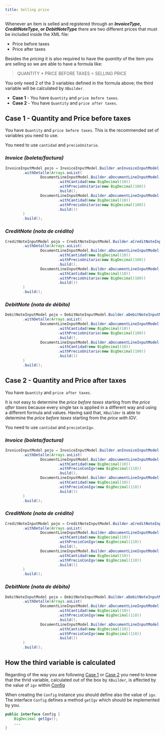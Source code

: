 ```yaml
---
title: Selling price
---
```


Whenever an item is selled and registered through an **_InvoiceType_, _CreditNoteType_, or _DebitNoteType_** there are two different prices that must be included inside the XML file:

- Price before taxes
- Price after taxes

Besides the _pricing_ it is also required to have the _quantity_ of the item you are selling so we are able to have a formula like:

> QUANTITY \* PRICE BEFORE TAXES = SELLING PRICE

You only need 2 of the 3 variables defined in the formula above; the third variable will be calculated by `XBuilder`.

- **Case 1** - You have `Quantity` and `price before taxes`.
- **Case 2** - You have `Quantity` and `price after taxes`.

## Case 1 - Quantity and Price before taxes

You have `Quantity` and `price before taxes`. This is the recommended set of variables you need to use.

You need to use `cantidad` and `precioUnitario`.

### _Invoice (boleta/factura)_

```java
InvoiceInputModel pojo = InvoiceInputModel.Builder.anInvoiceInputModel()
        .withDetalle(Arrays.asList(
                DocumentLineInputModel.Builder.aDocumentLineInputModel()
                        .withCantidad(new BigDecimal(10))
                        .withPrecioUnitario(new BigDecimal(100))
                        .build(),
                DocumentLineInputModel.Builder.aDocumentLineInputModel()
                        .withCantidad(new BigDecimal(10))
                        .withPrecioUnitario(new BigDecimal(100))
                        .build())
        )
        .build();
```

### _CreditNote (nota de crédito)_

```java
CreditNoteInputModel pojo = CreditNoteInputModel.Builder.aCreditNoteInputModel()
        .withDetalle(Arrays.asList(
                DocumentLineInputModel.Builder.aDocumentLineInputModel()
                        .withCantidad(new BigDecimal(10))
                        .withPrecioUnitario(new BigDecimal(100))
                        .build(),
                DocumentLineInputModel.Builder.aDocumentLineInputModel()
                        .withCantidad(new BigDecimal(10))
                        .withPrecioUnitario(new BigDecimal(100))
                        .build())
        )
        .build();
```

### _DebitNote (nota de débito)_

```java
DebitNoteInputModel pojo = DebitNoteInputModel.Builder.aDebitNoteInputModel()
        .withDetalle(Arrays.asList(
                DocumentLineInputModel.Builder.aDocumentLineInputModel()
                        .withCantidad(new BigDecimal(10))
                        .withPrecioUnitario(new BigDecimal(100))
                        .build(),
                DocumentLineInputModel.Builder.aDocumentLineInputModel()
                        .withCantidad(new BigDecimal(10))
                        .withPrecioUnitario(new BigDecimal(100))
                        .build())
        )
        .build();
```

## Case 2 - Quantity and Price after taxes

You have `Quantity` and `price after taxes`.

It is not easy to determine the _price before taxes_ starting from the _price after taxes_ because every single tax is applied in a different way and using a different formula and values. Having said that, `XBuilder` is able to determine the _price before taxes_ starting from the _price with IGV_.

You need to use `cantidad` and `precioConIgv`.

### _Invoice (boleta/factura)_

```java
InvoiceInputModel pojo = InvoiceInputModel.Builder.anInvoiceInputModel()
        .withDetalle(Arrays.asList(
                DocumentLineInputModel.Builder.aDocumentLineInputModel()
                        .withCantidad(new BigDecimal(10))
                        .withPrecioConIgv(new BigDecimal(118))
                        .build(),
                DocumentLineInputModel.Builder.aDocumentLineInputModel()
                        .withCantidad(new BigDecimal(10))
                        .withPrecioConIgv(new BigDecimal(118))
                        .build())
        )
        .build();
```

### _CreditNote (nota de crédito)_

```java
CreditNoteInputModel pojo = CreditNoteInputModel.Builder.aCreditNoteInputModel()
        .withDetalle(Arrays.asList(
                DocumentLineInputModel.Builder.aDocumentLineInputModel()
                        .withCantidad(new BigDecimal(10))
                        .withPrecioConIgv(new BigDecimal(118))
                        .build(),
                DocumentLineInputModel.Builder.aDocumentLineInputModel()
                        .withCantidad(new BigDecimal(10))
                        .withPrecioConIgv(new BigDecimal(118))
                        .build())
        )
        .build();
```

### _DebitNote (nota de débito)_

```java
DebitNoteInputModel pojo = DebitNoteInputModel.Builder.aDebitNoteInputModel()
        .withDetalle(Arrays.asList(
                DocumentLineInputModel.Builder.aDocumentLineInputModel()
                        .withCantidad(new BigDecimal(10))
                        .withPrecioConIgv(new BigDecimal(118))
                        .build(),
                DocumentLineInputModel.Builder.aDocumentLineInputModel()
                        .withCantidad(new BigDecimal(10))
                        .withPrecioConIgv(new BigDecimal(118))
                        .build())
        )
        .build();
```

## How the third variable is calculated

Regarding of the way you are following [Case 1](#case-1---quantity-and-price-before-taxes) or [Case 2](#case-2---quantity-and-price-after-taxes) you need to know that the thrid variable, calculated out of the box by `XBuilder`, is affected by the value of `igv` within [Config](../concepts#config)

When creating the `Config` instance you should define also the value of `igv`. The interface `Config` defines a method `getIgv` which should be implemented by you.

```java
public interface Config {
    BigDecimal getIgv();
    ...
}
```
